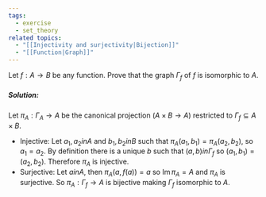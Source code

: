 ```yaml
---
tags:
  - exercise
  - set_theory
related topics:
  - "[[Injectivity and surjectivity|Bijection]]"
  - "[[Function|Graph]]"
---
```

Let $f : A → B$ be any function. Prove that the graph $Γ_f$ of $f$ is isomorphic to $A$.
##### Solution:
Let $\pi_A:\Gamma_A \to A$ be the canonical projection ($A\times B\to A$) restricted to $\Gamma_f\subseteq A\times B$.
- Injective:
	Let $a_1,a_2 in A$ and $b_1,b_2 in B$ such that $\pi_A(a_1,b_1)=\pi_A(a_2,b_2)$, so $a_1=a_2$. By definition there is a unique $b$ such that $(a,b) in\Gamma_f$ so $(a_1,b_1)=(a_2,b_2)$. Therefore $\pi_A$ is injective. 
- Surjective:
	Let $a in A$, then $\pi_A(a,f(a))=a$ so $\operatorname{Im}\pi_A=A$ and $\pi_A$ is surjective.
So $\pi_A: \Gamma_f \to A$  is bijective making $\Gamma_f$ isomorphic to $A$.